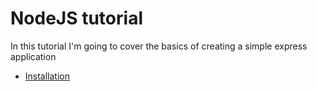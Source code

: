 # NodeJS tutorial
In this tutorial I'm going to cover the basics of creating a simple express application

* [Installation](docs/installation.md)


